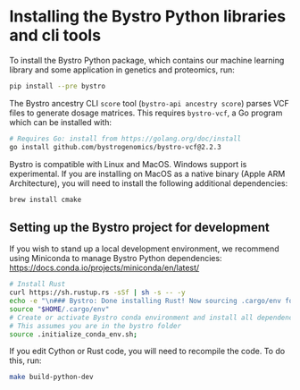 # Installing the Bystro Python libraries and cli tools

To install the Bystro Python package, which contains our machine learning library and some application in genetics and proteomics, run:

```sh
pip install --pre bystro
```

The Bystro ancestry CLI `score` tool (`bystro-api ancestry score`) parses VCF files to generate dosage matrices. This requires `bystro-vcf`, a Go program which can be installed with:

```sh
# Requires Go: install from https://golang.org/doc/install
go install github.com/bystrogenomics/bystro-vcf@2.2.3
```

Bystro is compatible with Linux and MacOS. Windows support is experimental. If you are installing on MacOS as a native binary (Apple ARM Architecture), you will need to install the following additional dependencies:

```sh
brew install cmake
```

## Setting up the Bystro project for development

If you wish to stand up a local development environment, we recommend using Miniconda to manage Bystro Python dependencies: https://docs.conda.io/projects/miniconda/en/latest/

```sh
# Install Rust
curl https://sh.rustup.rs -sSf | sh -s -- -y
echo -e "\n### Bystro: Done installing Rust! Now sourcing .cargo/env for use in the current shell ###\n"
source "$HOME/.cargo/env"
# Create or activate Bystro conda environment and install all dependencies
# This assumes you are in the bystro folder
source .initialize_conda_env.sh;
```

If you edit Cython or Rust code, you will need to recompile the code. To do this, run:

```sh
make build-python-dev
```
